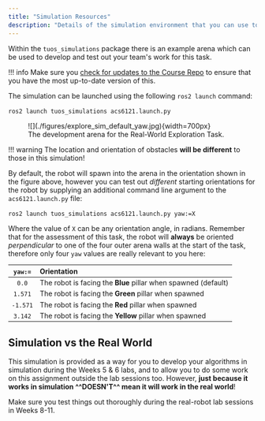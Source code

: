```yaml
---
title: "Simulation Resources"
description: "Details of the simulation environment that you can use to test out your algorithms"
---
```


Within the `tuos_simulations` package there is an example arena which can be used to develop and test out your team's work for this task.

!!! info 
    Make sure you [check for updates to the Course Repo](../extras/course-repo.md#updating) to ensure that you have the most up-to-date version of this.

The simulation can be launched using the following `ros2 launch` command:

```bash
ros2 launch tuos_simulations acs6121.launch.py
```

<figure markdown>
  ![](./figures/explore_sim_default_yaw.jpg){width=700px}
  <figcaption>The development arena for the Real-World Exploration Task.</figcaption>
</figure>

!!! warning
    The location and orientation of obstacles **will be different** to those in this simulation!

By default, the robot will spawn into the arena in the orientation shown in the figure above, however you can test out *different* starting orientations for the robot by supplying an additional command line argument to the `acs6121.launch.py` file: 

``` { .bash .no-copy }
ros2 launch tuos_simulations acs6121.launch.py yaw:=X
```

Where the value of `X` can be any orientation angle, in radians. Remember that for the assessment of this task, the robot will **always** be oriented *perpendicular* to one of the four outer arena walls at the start of the task, therefore only four `yaw` values are really relevant to you here:

<center>

| `yaw:=` | Orientation |
| :---: | :--- |
| `0.0` | The robot is facing the **Blue** pillar when spawned (default) |
| `1.571` | The robot is facing the **Green** pillar when spawned |
| `-1.571` | The robot is facing the **Red** pillar when spawned |
| `3.142` | The robot is facing the **Yellow** pillar when spawned |

</center>

## Simulation vs the Real World

This simulation is provided as a way for you to develop your algorithms in simulation during the Weeks 5 & 6 labs, and to allow you to do some work on this assignment outside the lab sessions too. However, **just because it works in simulation ^^DOESN'T^^ mean it will work in the real world**!

Make sure you test things out thoroughly during the real-robot lab sessions in Weeks 8-11.
